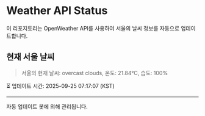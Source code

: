 
# Weather API Status

이 리포지토리는 OpenWeather API를 사용하여 서울의 날씨 정보를 자동으로 업데이트합니다.

## 현재 서울 날씨
> 서울의 현재 날씨: overcast clouds, 온도: 21.84°C, 습도: 100%

⏳ 업데이트 시간: 2025-09-25 07:17:07 (KST)

---
자동 업데이트 봇에 의해 관리됩니다.
